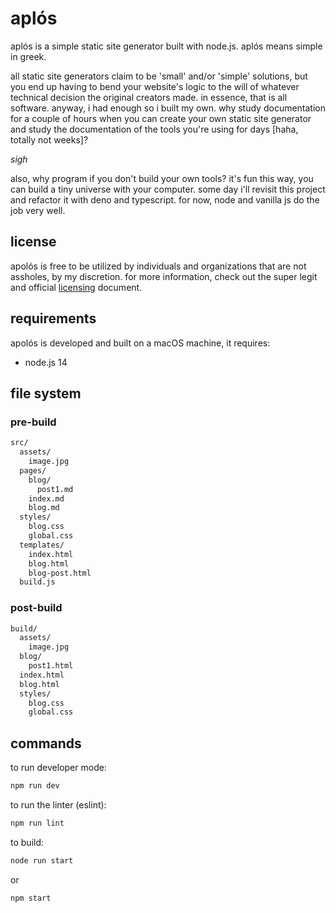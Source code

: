 # aplós

aplós is a simple static site generator built with node.js. aplós means simple in greek.

all static site generators claim to be 'small' and/or 'simple' solutions, but you end up having to bend your website's logic to the will of whatever technical decision the original creators made. in essence, that is all software. anyway, i had enough so i built my own. why study documentation for a couple of hours when you can create your own static site generator and study the documentation of the tools you're using for days [haha, totally not weeks]?

*sigh*

also, why program if you don't build your own tools? it's fun this way, you can build a tiny universe with your computer. some day i'll revisit this project and refactor it with deno and typescript. for now, node and vanilla js do the job very well.

## license

apolós is free to be utilized by individuals and organizations that are not assholes, by my discretion. for more information, check out the super legit and official [licensing](LICENSE.md) document.

## requirements
apolós is developed and built on a macOS machine, it requires:
- node.js 14

## file system
### pre-build 
```markdown
src/
  assets/
    image.jpg
  pages/
    blog/
      post1.md
    index.md
    blog.md
  styles/
    blog.css
    global.css
  templates/
    index.html
    blog.html
    blog-post.html
  build.js
```
### post-build 
```markdown
build/
  assets/
    image.jpg
  blog/
    post1.html
  index.html
  blog.html
  styles/
    blog.css
    global.css
```
## commands
to run developer mode:
```bash
npm run dev
```

to run the linter (eslint):
```bash
npm run lint
```

to build:
```bash
node run start
```
or 
```bash
npm start
```
